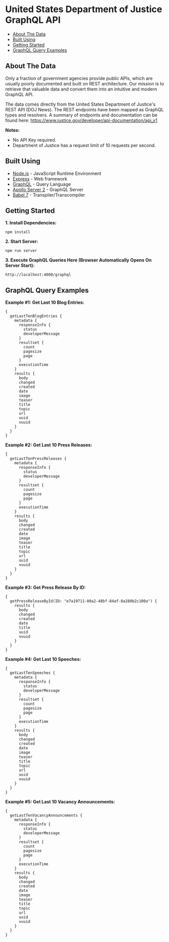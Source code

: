 # United States Department of Justice GraphQL API

*  [About The Data](#about-the-data)
*  [Built Using](#built-using)
*  [Getting Started](#getting-started)
*  [GraphQL Query Examples](#graphql-query-examples)

## About The Data
Only a fraction of government agencies provide public APIs, which are usually poorly documented and built on REST architecture. Our mission is to retrieve that valuable data and convert them into an intuitive and modern GraphQL API.

The data comes directly from the United States Department of Justice's REST API (DOJ News). The REST endpoints have been mapped as GraphQL types and resolvers. A summary of endpoints and documentation can be found here: https://www.justice.gov/developer/api-documentation/api_v1

**Notes:**
- No API Key required.
- Department of Justice has a request limit of 10 requests per second.

## Built Using
* [Node.js](https://nodejs.org/en) - JavaScript Runtime Environment
* [Express](https://expressjs.com) - Web framework
* [GraphQL](https://graphql.org) - Query Language
* [Apollo Server 2](https://www.apollographql.com/docs/apollo-server) - GraphQL Server
* [Babel 7](https://babeljs.io) - Transpiler/Transcompiler

## Getting Started
**1. Install Dependencies:**
```
npm install
```

**2. Start Server:**
```
npm run server
```

**3. Execute GraphQL Queries Here (Browser Automatically Opens On Server Start):**
```
http://localhost:4000/graphql
```

## GraphQL Query Examples
**Example #1: Get Last 10 Blog Entries:**
```
{
  getLastTenBlogEntries {
    metadata {
      responseInfo {
        status
        developerMessage
      }
      resultset {
        count
        pagesize
        page
      }
      executionTime
    }
    results {
      body
      changed
      created
      date
      image
      teaser
      title
      topic
      url
      uuid
      vuuid
    }
  }
}
```

**Example #2: Get Last 10 Press Releases:**
```
{
  getLastTenPressReleases {
    metadata {
      responseInfo {
        status
        developerMessage
      }
      resultset {
        count
        pagesize
        page
      }
      executionTime
    }
    results {
      body
      changed
      created
      date
      image
      teaser
      title
      topic
      url
      uuid
      vuuid
    }
  }
}
```


**Example #3: Get Press Release By ID:**
```
{
  getPressReleaseById(ID: "e7a19711-08a2-48bf-84af-8a280b2c100a") {
    results {
      body
      changed
      created
      date
      title
      uuid
      vuuid
    }
  }
}
```

**Example #4: Get Last 10 Speeches:**
```
{
  getLastTenSpeeches {
    metadata {
      responseInfo {
        status
        developerMessage
      }
      resultset {
        count
        pagesize
        page
      }
      executionTime
    }
    results {
      body
      changed
      created
      date
      image
      teaser
      title
      topic
      url
      uuid
      vuuid
    }
  }
}
```

**Example #5: Get Last 10 Vacancy Announcements:**
```
{
  getLastTenVacancyAnnouncements {
    metadata {
      responseInfo {
        status
        developerMessage
      }
      resultset {
        count
        pagesize
        page
      }
      executionTime
    }
    results {
      body
      changed
      created
      date
      image
      teaser
      title
      topic
      url
      uuid
      vuuid
    }
  }
}
```